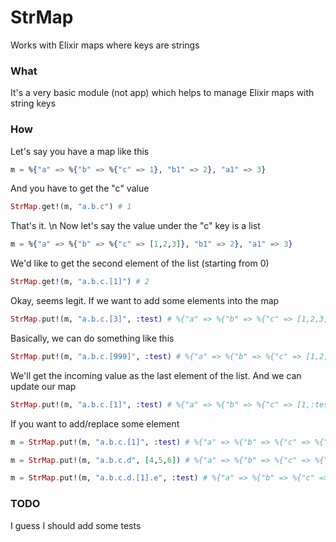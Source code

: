 # StrMap
Works with Elixir maps where keys are strings
### What
It's a very basic module (not app) which helps to manage Elixir maps with string keys
### How
Let's say you have a map like this
```elixir
m = %{"a" => %{"b" => %{"c" => 1}, "b1" => 2}, "a1" => 3}
```
And you have to get the "c" value
```elixir
StrMap.get!(m, "a.b.c") # 1
```
That's it. \n
Now let's say the value under the "c" key is a list
```elixir
m = %{"a" => %{"b" => %{"c" => [1,2,3]}, "b1" => 2}, "a1" => 3}
```
We'd like to get the second element of the list (starting from 0)
```elixir
StrMap.get!(m, "a.b.c.[1]") # 2
```
Okay, seems legit. 
If we want to add some elements into the map
```elixir
StrMap.put!(m, "a.b.c.[3]", :test) # %{"a" => %{"b" => %{"c" => [1,2,3,:test]}, "b1" => 2}, "a1" => 3}
```
Basically, we can do something like this
```elixir
StrMap.put!(m, "a.b.c.[999]", :test) # %{"a" => %{"b" => %{"c" => [1,2,3,:test]}, "b1" => 2}, "a1" => 3}
```
We'll get the incoming value as the last element of the list. 
And we can update our map
```elixir
StrMap.put!(m, "a.b.c.[1]", :test) # %{"a" => %{"b" => %{"c" => [1,:test,3]}, "b1" => 2}, "a1" => 3}
```
If you want to add/replace some element
```elixir
m = StrMap.put!(m, "a.b.c.[1]", :test) # %{"a" => %{"b" => %{"c" => %{"d" => :test}}, "b1" => 2}, "a1" => 3}

m = StrMap.put!(m, "a.b.c.d", [4,5,6]) # %{"a" => %{"b" => %{"c" => %{"d" => [4, 5, 6]}}, "b1" => 2}, "a1" => 3}

m = StrMap.put!(m, "a.b.c.d.[1].e", :test) # %{"a" => %{"b" => %{"c" => %{"d" => [4, %{"e" => :test}, 6]}}, "b1" => 2},"a1" => 3}
```
### TODO
I guess I should add some tests
